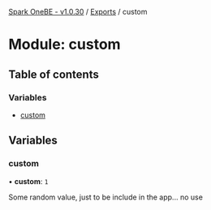 [Spark OneBE - v1.0.30](../README.md) / [Exports](../modules.md) / custom

# Module: custom

## Table of contents

### Variables

- [custom](custom.md#custom)

## Variables

### custom

• **custom**: ``1``

Some random value, just to be include in the app... no use
